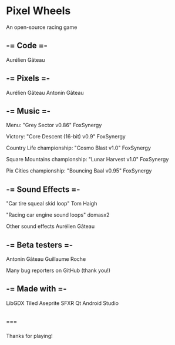 # Pixel Wheels

An open-source racing game

## -= Code =-

Aurélien Gâteau

## -= Pixels =-

Aurélien Gâteau
Antonin Gâteau

## -= Music =-

Menu:
"Grey Sector v0.86"
FoxSynergy

Victory:
"Core Descent (16-bit) v0.9"
FoxSynergy

Country Life championship:
"Cosmo Blast v1.0"
FoxSynergy

Square Mountains championship:
"Lunar Harvest v1.0"
FoxSynergy

Pix Cities championship:
"Bouncing Baal v0.95"
FoxSynergy

## -= Sound Effects =-

"Car tire squeal skid loop"
Tom Haigh

"Racing car engine sound loops"
domasx2

Other sound effects
Aurélien Gâteau

## -= Beta testers =-

Antonin Gâteau
Guillaume Roche

Many bug reporters
on GitHub (thank you!)

## -= Made with =-

LibGDX
Tiled
Aseprite
SFXR Qt
Android Studio

## ---

Thanks for playing!
